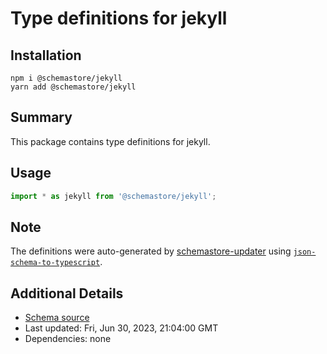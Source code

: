 # Type definitions for jekyll

## Installation

```
npm i @schemastore/jekyll
yarn add @schemastore/jekyll
```

## Summary

This package contains type definitions for jekyll.

## Usage

```ts
import * as jekyll from '@schemastore/jekyll';
```

## Note

The definitions were auto-generated by [schemastore-updater](https://github.com/ffflorian/schemastore-updater) using [`json-schema-to-typescript`](https://www.npmjs.com/package/json-schema-to-typescript).

## Additional Details

* [Schema source](https://github.com/SchemaStore/schemastore/tree/master/src/schemas/json/jekyll)
* Last updated: Fri, Jun 30, 2023, 21:04:00 GMT
* Dependencies: none
